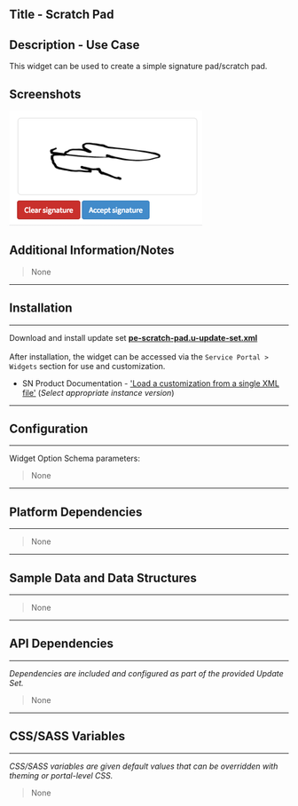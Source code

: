 ## Title - Scratch Pad

## Description - Use Case

This widget can be used to create a simple signature pad/scratch pad.

## Screenshots
![alt text](../images/scratch_pad.png "Scratch Pad")

## Additional Information/Notes 
> None
---
## Installation
---
Download and install update set **[pe-scratch-pad.u-update-set.xml](pe-scratch-pad.u-update-set.xml)** <br/><br/>
After installation, the widget can be accessed via the `Service Portal > Widgets` section for use and customization.<br/>
* SN Product Documentation - ['Load a customization from a single XML file'](https://docs.servicenow.com/search?q=Load+a+customization+from+a+single+XML+file)   (<i>Select appropriate instance version</i>)
---
## Configuration
---
Widget Option Schema parameters:
> None
---
## Platform Dependencies
---
> None
---
## Sample Data and Data Structures
---
> None
---
## API Dependencies
---
<i>Dependencies are included and configured as part of the provided Update Set.</i>
> None
---
## CSS/SASS Variables
---
_CSS/SASS variables are given default values that can be overridden with theming or portal-level CSS._
> None
